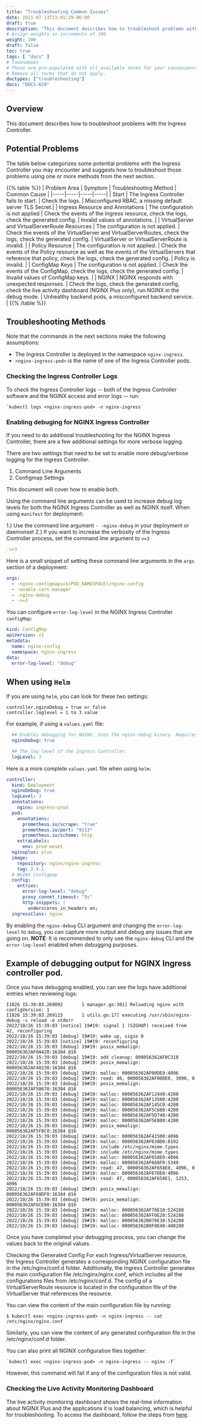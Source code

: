 ```yaml
---
title: "Troubleshooting Common Issues"
date: 2021-07-13T21:01:29-06:00
draft: true
description: "This document describes how to troubleshoot problems with the Ingress Controller."
# Assign weights in increments of 100
weight: 100
draft: false
toc: true
tags: [ "docs" ]
# Taxonomies
# These are pre-populated with all available terms for your convenience.
# Remove all terms that do not apply.
doctypes: ["troubleshooting"]
docs: "DOCS-619"
---
```


## Overview

This document describes how to troubleshoot problems with the Ingress Controller.

## Potential Problems

The table below categorizes some potential problems with the Ingress Controller you may encounter and suggests how to troubleshoot those problems using one or more methods from the next section.

{{% table %}}
| Problem Area | Symptom | Troubleshooting Method | Common Cause |
|-----|-----|-----|-----|
| Start | The Ingress Controller fails to start. | Check the logs. | Misconfigured RBAC, a missing default server TLS Secret.|
| Ingress Resource and Annotations | The configuration is not applied | Check the events of the Ingress resource, check the logs, check the generated config. | Invalid values of annotations. |
| VirtualServer and VirtualServerRoute Resources | The configuration is not applied. | Check the events of the VirtualServer and VirtualServerRoutes, check the logs, check the generated config. | VirtualServer or VirtualServerRoute is invalid. |
| Policy Resource | The configuration is not applied. | Check the events of the Policy resource as well as the events of the VirtualServers that reference that policy, check the logs, check the generated config. | Policy is invalid. |
| ConfigMap Keys | The configuration is not applied. | Check the events of the ConfigMap, check the logs, check the generated config.  | Invalid values of ConfigMap keys. |
| NGINX | NGINX responds with unexpected responses. | Check the logs, check the generated config, check the live activity dashboard (NGINX Plus only), run NGINX in the debug mode. | Unhealthy backend pods, a misconfigured backend service. |
{{% /table %}}

## Troubleshooting Methods

Note that the commands in the next sections make the following assumptions:
* The Ingress Controller is deployed in the namespace `nginx-ingress`.
* `<nginx-ingress-pod>` is the name of one of the Ingress Controller pods.

### Checking the Ingress Controller Logs

To check the Ingress Controller logs -- both of the Ingress Controller software and the NGINX access and error logs -- run:
```
`kubectl logs <nginx-ingress-pod> -n nginx-ingress`
```

### Enabling debuging for NGINX Ingress Controller

If you need to do additional troubleshooting for the NGINX Ingress Controller, there are a few additional settings for more verbose logging.

There are two settings that need to be set to enable more debug/verbose logging for the Ingress Controller.

1. Command Line Arguments
2. Configmap Settings

This document will cover how to enable both.


Using the command line arguments can be used to increase debug log levels for both the NGINX Ingress Controller as well as NGINX itself.
When using `manifest` for deployment:

1.) Use the command line argument `- -nginx-debug` in your deployment or daemonset
2.) If you want to increase the verbosity of the Ingress Controller process, set the command line argument to `v=3`

 ```yaml
 -v=3
 ```

Here is a small snippet of setting these command line arguments in the `args` section of a deployment:

```yaml
args:
  - -nginx-configmaps=$(POD_NAMESPACE)/nginx-config
  - -enable-cert-manager
  - -nginx-debug
  - -v=3
```

You can configure `error-log-level` in the NGINX Ingress Controller `configMap`:

```yaml
kind: ConfigMap
apiVersion: v1
metadata:
  name: nginx-config
  namespace: nginx-ingress
data:
  error-log-level: "debug"
 ```

## When using `Helm`

If you are using `helm`, you can look for these two settings:
```
controller.nginxDebug = true or false
controller.loglevel = 1 to 3 value
```
For example, if using a `values.yaml` file:

```yaml
  ## Enables debugging for NGINX. Uses the nginx-debug binary. Requires error-log-level: debug in the ConfigMap via `controller.config.entries`.
  nginxDebug: true

  ## The log level of the Ingress Controller.
  logLevel: 3
```
Here is a more complete `values.yaml` file when using `helm`:

```yaml
controller:
  kind: Deployment
  nginxDebug: true
  logLevel: 3
  annotations:
    nginx: ingress-prod
  pod:
    annotations:
      prometheus.io/scrape: "true"
      prometheus.io/port: "9113"
      prometheus.io/scheme: http
    extraLabels:
      env: prod-weset
  nginxplus: plus
  image:
    repository: nginx/nginx-ingress
    tag: 2.4.1
  # NGINX Configmap
  config:
    entries:
      error-log-level: "debug"
      proxy_connet_timeout: "5s"
      http-snippets: |
        underscores_in_headers on;
  ingressClass: nginx
```

By enabling the `nginx-debug` CLI argument and changing the `error-log-level` to `debug`, you can capture more output and debug any issues that are going on.
**NOTE**: It is recommended to only use the `nginx-debug` CLI and the `error-log-level` enabled when debugging purposes.

## Example of debugging output for NGINX Ingress controller pod.

Once you have debugging enabled, you can see the logs have additional entries when reviewing logs:

```nginx
I1026 15:39:03.269092       1 manager.go:301] Reloading nginx with configVersion: 1
I1026 15:39:03.269115       1 utils.go:17] executing /usr/sbin/nginx-debug -s reload -e stderr
2022/10/26 15:39:03 [notice] 19#19: signal 1 (SIGHUP) received from 42, reconfiguring
2022/10/26 15:39:03 [debug] 19#19: wake up, sigio 0
2022/10/26 15:39:03 [notice] 19#19: reconfiguring
2022/10/26 15:39:03 [debug] 19#19: posix_memalign: 000056362AF0A420:16384 @16
2022/10/26 15:39:03 [debug] 19#19: add cleanup: 000056362AF0C318
2022/10/26 15:39:03 [debug] 19#19: posix_memalign: 000056362AF48230:16384 @16
2022/10/26 15:39:03 [debug] 19#19: malloc: 000056362AF00DE0:4096
2022/10/26 15:39:03 [debug] 19#19: read: 46, 000056362AF00DE0, 3090, 0
2022/10/26 15:39:03 [debug] 19#19: posix_memalign: 000056362AF58670:16384 @16
2022/10/26 15:39:03 [debug] 19#19: malloc: 000056362AF12440:4280
2022/10/26 15:39:03 [debug] 19#19: malloc: 000056362AF13500:4280
2022/10/26 15:39:03 [debug] 19#19: malloc: 000056362AF145C0:4280
2022/10/26 15:39:03 [debug] 19#19: malloc: 000056362AF5C680:4280
2022/10/26 15:39:03 [debug] 19#19: malloc: 000056362AF5D740:4280
2022/10/26 15:39:03 [debug] 19#19: malloc: 000056362AF5E800:4280
2022/10/26 15:39:03 [debug] 19#19: posix_memalign: 000056362AF5F8C0:16384 @16
2022/10/26 15:39:03 [debug] 19#19: malloc: 000056362AF41500:4096
2022/10/26 15:39:03 [debug] 19#19: malloc: 000056362AF638D0:8192
2022/10/26 15:39:03 [debug] 19#19: include /etc/nginx/mime.types
2022/10/26 15:39:03 [debug] 19#19: include /etc/nginx/mime.types
2022/10/26 15:39:03 [debug] 19#19: malloc: 000056362AF658E0:4096
2022/10/26 15:39:03 [debug] 19#19: malloc: 000056362AF668F0:5349
2022/10/26 15:39:03 [debug] 19#19: read: 47, 000056362AF658E0, 4096, 0
2022/10/26 15:39:03 [debug] 19#19: malloc: 000056362AF67DE0:4096
2022/10/26 15:39:03 [debug] 19#19: read: 47, 000056362AF658E1, 1253, 4096
2022/10/26 15:39:03 [debug] 19#19: posix_memalign: 000056362AF68DF0:16384 @16
2022/10/26 15:39:03 [debug] 19#19: posix_memalign: 000056362AF6CE00:16384 @16
2022/10/26 15:39:03 [debug] 19#19: malloc: 000056362AF70E10:524288
2022/10/26 15:39:03 [debug] 19#19: malloc: 000056362AFF0E20:524288
2022/10/26 15:39:03 [debug] 19#19: malloc: 000056362B070E30:524288
2022/10/26 15:39:03 [debug] 19#19: malloc: 000056362B0F0E40:400280
```

Once you have completed your debugging process, you can change the values back to the original values.

Checking the Generated Config
For each Ingress/VirtualServer resource, the Ingress Controller generates a corresponding NGINX configuration file in the /etc/nginx/conf.d folder. Additionally, the Ingress Controller generates the main configuration file /etc/nginx/nginx.conf, which includes all the configurations files from /etc/nginx/conf.d. The config of a VirtualServerRoute resource is located in the configuration file of the VirtualServer that references the resource.

You can view the content of the main configuration file by running:
```
$ kubectl exec <nginx-ingress-pod> -n nginx-ingress -- cat /etc/nginx/nginx.conf
```

Similarly, you can view the content of any generated configuration file in the /etc/nginx/conf.d folder.

You can also print all NGINX configuration files together:

```
`kubectl exec <nginx-ingress-pod> -n nginx-ingress -- nginx -T`
```

However, this command will fail if any of the configuration files is not valid.


### Checking the Live Activity Monitoring Dashboard

The live activity monitoring dashboard shows the real-time information about NGINX Plus and the applications it is load balancing, which is helpful for troubleshooting. To access the dashboard, follow the steps from [here](/nginx-ingress-controller/logging-and-monitoring/status-page).
